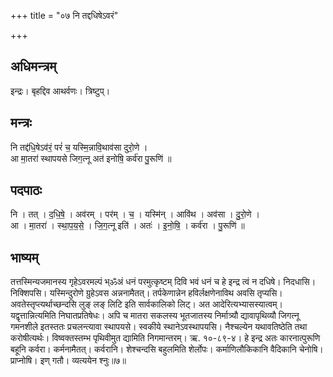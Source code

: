 +++
title = "०७ नि तद्दधिषेऽवरं"

+++
## अधिमन्त्रम्
इन्द्रः। बृहद्दिव आथर्वणः। त्रिष्टुप्।

## मन्त्रः
नि तद्द॑धि॒षेऽव॑रं॒ परं॑ च॒ यस्मि॒न्नावि॒थाव॑सा दुरो॒णे ।  
आ मा॒तरा॑ स्थापयसे जिग॒त्नू अत॑ इनोषि॒ कर्व॑रा पु॒रूणि॑ ॥

## पदपाठः
नि । तत् । द॒धि॒षे॒ । अव॑रम् । पर॑म् । च॒ । यस्मि॑न् । आवि॑थ । अव॑सा । दु॒रो॒णे ।  
आ । मा॒तरा॑ । स्था॒प॒य॒से॒ । जि॒ग॒त्नू इति॑ । अतः॑ । इ॒नो॒षि॒ । कर्व॑रा । पु॒रूणि॑ ॥

## भाष्यम्
तत्तस्मिन्यजमानस्य गृहेऽवरमल्पं भ्ॐअं धनं परमुत्कृष्टम् दिवि भवं धनं च हे इन्द्र त्वं न दधिषे। निदधासि। निक्शिपसि। यस्मिन्दुरोणे ग्रुहेऽवस अन्ननामैतत्। तर्पकेणान्नेन हविर्लक्षणेनाविथ अवसि तृप्यसि। अवतेस्तृप्त्यर्थाच्छन्दसि लुङ् लङ् लिटि इति सार्वकालिको लिट्। अत आदेरित्यभ्यासस्यात्वम्। यद्वृत्तान्नित्यमिति निघातप्रतिषेधः। अपि च मातरा सकलस्य भूतजातस्य निर्मात्र्यौ द्यावापृथिव्यौ जिगत्नू गमनशीले इतस्ततः प्रचलन्त्यावा स्थापयसे। स्वकीये स्थानेऽवस्थापयसि। नैश्चल्येन यथावतिष्ठेति तथा करोषीत्यर्थः। विष्वक्तस्तम्भ पृथिवीमुत द्यामिति निगमान्तरम्। ऋ. १०-८९-४। हे इन्द्र अतः कारनात्पुरूणि बहूनि कर्वरा। कर्मनामैतत्। कर्वरानि। शेश्चन्दसि बहुलमिति शेर्लोपः। कर्माणिलौकिकानि वैदिकानि चेनोषि। प्राप्नोषि। इण् गतौ। व्यत्ययेन श्नुः॥७॥